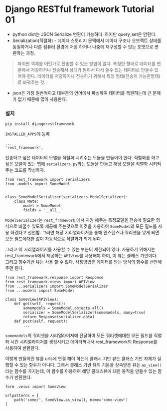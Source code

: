 # Django RESTful framework Tutorial 01

* python dict는 JSON Serialize 변환이 가능하다. 하지만 query_set은 안된다.
* Serialization(직렬화) - 데이터 스토리지 문맥에서 데이터 구조나 오브젝트 상태를 동일하거나 다른 컴퓨터 환경에 저장 하거나 나중에 재구성할 수 잇는 포맷으로 변환하는 과정.
> 파이썬 객체를 어딘가로 전송할 수 있는 방법이 없다. 특정한 형태로 데이터를 변환해서 저장하거나 전송해서 상대가 받아서 다시 쓸수 있는 데이터로 만들수 있어야 한다. 데이터를 저장하거나 전송하기 위해서 특정 형태(전송이 가능한형태)로 바꿔주는 것.
* json은 가장 일반적이고 대부분의 언어에서 파싱하여 데이터를 복원하는데 큰 문제가 없기 때문에 많이 사용한다.

### 설치
```
pip install djangorestframework
```
`INSTALLED_APPS`에 등록
```
...
'rest_framework',
```

전송하고 싶은 데이터의 모델을 직렬화 시켜주는 모듈을 만들어야 한다. 직렬화를 하고 싶은 모델이 있는 앱에 `serializers.py`라는 모듈을 만들고 해당 모델을 직렬화 시키켜주는 코드를 작성하자.
```
from rest_framework import serializers
from .models import SomeModel


class SomeModelSerializer(serializers.ModelSerializer):
    class Meta:
        model = SomeModel
        fields = '__all__'
```
`ModelSerializer`는 `rest_framework` 에서 지원 해주는 특정모델을 전송에 필요한 형식으로 바꿀수 있도록 제공해 주는것으로 이것을 사용하여 `SomeModel`의 모든 필드를 사용 하겠다고 선언함.
그러면 해당 시리얼라이저를 통해 인스턴스나 쿼리셋을 넣게 되면 모든 필드에대한 값이 자동적으로 직렬화가 되게 된다.

그리고 이 시리얼라이저를 사용할 수 있는 부분이 제한되어 있다. 사용하기 위해서는 rest_framework에서 제공하는 `APIView`를 사용해야 하며, 이 뷰는 클래스 기반이다. 그리고 함수기반 뷰는 사용 할 수 없다. 
사용방법은 데이터를 받는 방식의 함수를 선언해주면 된다.
```
from rest_framework.response import Response
from rest_framework.views import APIView
from ...serializers import SomeModelSerializer
from ...models import SomeModel

class SomeView(APIView):
    def get(self, request):
	    somemodels = SomeModel.objects.all()
	    serializer = SomeModelSerializer(somemodels, many=true)
	    return Response(serializer.data)
    def post(self, request):
        ...
```
`somemodels`의 쿼리셋을 시리얼라이저에 전달하여 모든 쿼리셋에대한 모든 필드를 직렬화 시킨 시리얼라이저를 생성시키고 데이터꺼내서 rest_framework의 Response를 사용하여 반환한다.

이렇게 만들어진 뷰를 urls에 연결 해야 하는데 클래시 기반 뷰는 클래스 기반 자체가 실행할 수 있는 함수가 아니다. 그래서 클래스 기반 뷰의 기본을 상속받은 뷰는 `as_view()`라는 함수를 가지는데, 이 함수를 이용하여 해당 클래스뷰에 대한 동작을 만들수 있는 함수가 반환한다.
```
form .veiws import SomeView

urlpatterns = [
    path('some/', SomeView.as_view(), name='some-view')
]
```